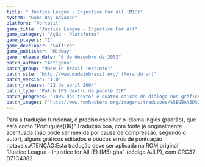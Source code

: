 ```yaml
---
title: " Justice League - Injustice For All (MIB)"
system: "Game Boy Advance"
platform: "Portátil"
game_title: "Justice League - Injustice For All"
game_category: "Ação - Plataforma"
game_players: "1"
game_developer: "Saffire"
game_publisher: "Midway"
game_release_date: "6 de dezembro de 2002"
patch_author: "Antígeno"
patch_group: "Made In Brasil (extinto)"
patch_site: "http://www.madeinbrasil.org/ (fora do ar)"
patch_version: "1.0"
patch_release: "22 de abril 2004"
patch_type: "Patch IPS dentro de pacote ZIP"
patch_progress: "100% dos textos e quatro caixas de diálogo nos gráficos"
patch_images: ["http://www.romhackers.org/imagens/traducoes/%5BGBA%5D%20Justice%20League%20-%20Injustice%20For%20All%20-%20MIB%20-%201.png","http://www.romhackers.org/imagens/traducoes/%5BGBA%5D%20Justice%20League%20-%20Injustice%20For%20All%20-%20MIB%20-%202.png","http://www.romhackers.org/imagens/traducoes/%5BGBA%5D%20Justice%20League%20-%20Injustice%20For%20All%20-%20MIB%20-%203.png"]
---
```

Para a tradução funcionar, é preciso escolher o idioma inglês (padrão), que está como "Português(BR)".Tradução boa, com fonte já originalmente acentuada (não pôde ser mexida por causa de compressão, segundo o autor), alguns gráficos editados e poucos erros de pontuação notáveis.ATENÇÃO:Esta tradução deve ser aplicada na ROM original "Justice League - Injustice for All (E) (M5).gba" (código AJLP), com CRC32 D71C4382.